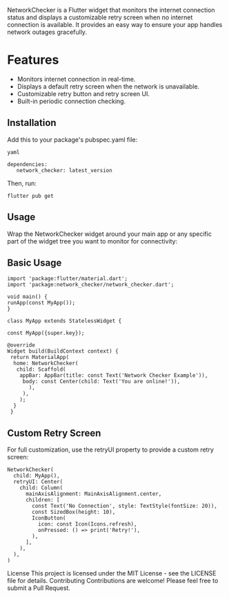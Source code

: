 NetworkChecker is a Flutter widget that monitors the internet connection status and displays a customizable retry screen when no internet connection is available. It provides an easy way to ensure your app handles network outages gracefully.

# Features

* Monitors internet connection in real-time.
* Displays a default retry screen when the network is unavailable.
* Customizable retry button and retry screen UI.
* Built-in periodic connection checking.

## Installation

Add this to your package's pubspec.yaml file:

    yaml

    dependencies:
       network_checker: latest_version

Then, run:


    flutter pub get

## Usage

Wrap the NetworkChecker widget around your main app or any specific part of the widget tree you want to monitor for connectivity:

## Basic Usage

    import 'package:flutter/material.dart';
    import 'package:network_checker/network_checker.dart';

    void main() {
    runApp(const MyApp());
    }

    class MyApp extends StatelessWidget {

    const MyApp({super.key});

    @override
    Widget build(BuildContext context) {
     return MaterialApp(
      home: NetworkChecker(
       child: Scaffold(
        appBar: AppBar(title: const Text('Network Checker Example')),
         body: const Center(child: Text('You are online!')),
           ),
         ),
        );
      }
     }


## Custom Retry Screen

For full customization, use the retryUI property to provide a custom retry screen:

    NetworkChecker(
      child: MyApp(),
      retryUI: Center(
        child: Column(
          mainAxisAlignment: MainAxisAlignment.center,
          children: [
            const Text('No Connection', style: TextStyle(fontSize: 20)),
            const SizedBox(height: 10),
            IconButton(
              icon: const Icon(Icons.refresh),
              onPressed: () => print('Retry!'),
            ),
          ],
        ),
      ),
    )

License
This project is licensed under the MIT License - see the LICENSE file for details.
Contributing
Contributions are welcome! Please feel free to submit a Pull Request.